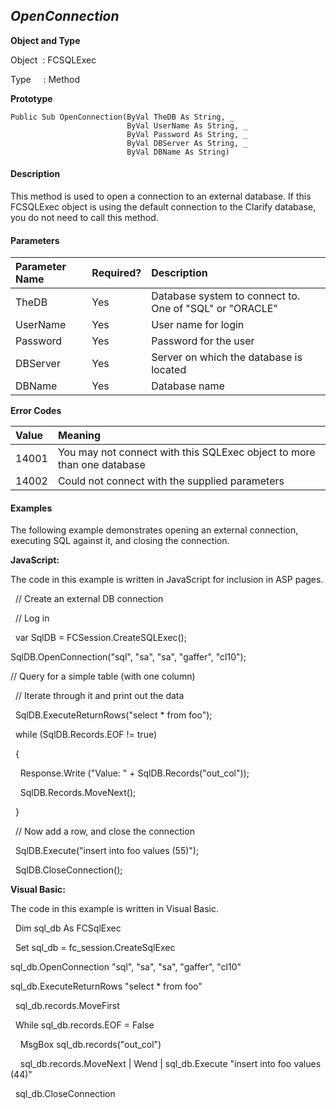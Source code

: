_OpenConnection_
-------------

**Object and Type**

Object  : FCSQLExec

Type     : Method

**Prototype**

```
Public Sub OpenConnection(ByVal TheDB As String, _
                          ByVal UserName As String, _
                          ByVal Password As String, _
                          ByVal DBServer As String, _
                          ByVal DBName As String)
```

#### Description

This method is used to open a connection to an external database. If this FCSQLExec object is using the default connection to the Clarify database, you do not need to call this method.

#### Parameters

| Parameter Name | Required? | Description |
|:--- |:--- |:--- |
| TheDB | Yes | Database system to connect to. One of "SQL" or "ORACLE" |
| UserName | Yes | User name for login |
| Password | Yes | Password for the user |
| DBServer | Yes | Server on which the database is located |
| DBName | Yes | Database name |

**Error Codes**

| Value | Meaning |
|:--- |:--- |
| 14001 | You may not connect with this SQLExec object to more than one database |
| 14002 | Could not connect with the supplied parameters |

#### Examples

The following example demonstrates opening an external connection, executing SQL against it, and closing the connection.

**JavaScript:**

The code in this example is written in JavaScript for inclusion in ASP pages.

  // Create an external DB connection

  // Log in

  var SqlDB = FCSession.CreateSQLExec();

 SqlDB.OpenConnection("sql", "sa", "sa", "gaffer", "cl10");

 // Query for a simple table (with one column)

  // Iterate through it and print out the data

  SqlDB.ExecuteReturnRows("select * from foo");

  while (SqlDB.Records.EOF != true)

  {

    Response.Write ("Value: " + SqlDB.Records("out_col"));  

    SqlDB.Records.MoveNext();

  }

  // Now add a row, and close the connection

  SqlDB.Execute("insert into foo values (55)");

  SqlDB.CloseConnection();

**Visual Basic:**

The code in this example is written in Visual Basic.

  Dim sql_db As FCSqlExec

  Set sql_db = fc_session.CreateSqlExec

 sql_db.OpenConnection "sql", "sa", "sa", "gaffer", "cl10"

 sql_db.ExecuteReturnRows "select * from foo"

  sql_db.records.MoveFirst

  While sql_db.records.EOF = False

    MsgBox sql_db.records("out_col")

    sql_db.records.MoveNext | Wend | sql_db.Execute "insert into foo values (44)"

  sql_db.CloseConnection